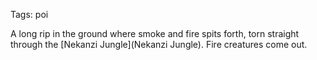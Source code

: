 Tags: poi

A long rip in the ground where smoke and fire spits forth, torn straight through the [Nekanzi Jungle](Nekanzi Jungle). Fire creatures come out. 